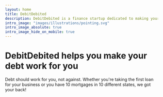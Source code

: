```yaml
---
layout: home
title: DebitDebited
description: DebitDebited is a finance startup dedicated to making your company debt-healthy!!
intro_image: "images/illustrations/pointing.svg"
intro_image_absolute: true
intro_image_hide_on_mobile: true
---
```


# DebitDebited helps you make your debt work for you

Debt should work for you, not against. Whether you're taking the first loan for your business or you have 10 mortgages in 10 different states, we got your back!
